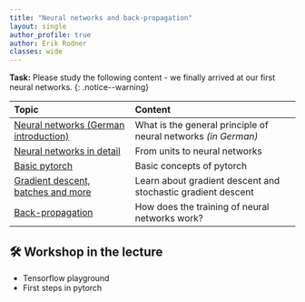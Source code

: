 ```yaml
---
title: "Neural networks and back-propagation"
layout: single
author_profile: true
author: Erik Rodner
classes: wide
---
```


**Task:** Please study the following content - we finally arrived at our first neural networks.
{: .notice--warning} 

| Topic | Content | 
| :------------- |  :---------- |
| [Neural networks (German introduction)](/modules/nn/nn.md) | What is the general principle of neural networks *(in German)* |
| [Neural networks in detail](/modules/nn_detail/nn_detail.md) | From units to neural networks |
| [Basic pytorch](/modules/pytorch/pytorch.md) | Basic concepts of pytorch |
| [Gradient descent, batches and more](/modules/gradient_descent/gradient_descent.md) | Learn about gradient descent and stochastic gradient descent |
| [Back-propagation](/modules/backpropagation/backpropagation.md) | How does the training of neural networks work? |

## 🛠 Workshop in the lecture

* Tensorflow playground
* First steps in pytorch